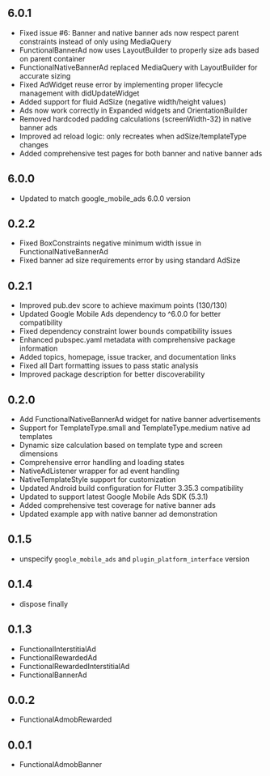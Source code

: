 ## 6.0.1
- Fixed issue #6: Banner and native banner ads now respect parent constraints instead of only using MediaQuery
- FunctionalBannerAd now uses LayoutBuilder to properly size ads based on parent container
- FunctionalNativeBannerAd replaced MediaQuery with LayoutBuilder for accurate sizing
- Fixed AdWidget reuse error by implementing proper lifecycle management with didUpdateWidget
- Added support for fluid AdSize (negative width/height values)
- Ads now work correctly in Expanded widgets and OrientationBuilder
- Removed hardcoded padding calculations (screenWidth-32) in native banner ads
- Improved ad reload logic: only recreates when adSize/templateType changes
- Added comprehensive test pages for both banner and native banner ads

## 6.0.0
- Updated to match google_mobile_ads 6.0.0 version

## 0.2.2
- Fixed BoxConstraints negative minimum width issue in FunctionalNativeBannerAd
- Fixed banner ad size requirements error by using standard AdSize

## 0.2.1
- Improved pub.dev score to achieve maximum points (130/130)
- Updated Google Mobile Ads dependency to ^6.0.0 for better compatibility
- Fixed dependency constraint lower bounds compatibility issues
- Enhanced pubspec.yaml metadata with comprehensive package information
- Added topics, homepage, issue tracker, and documentation links
- Fixed all Dart formatting issues to pass static analysis
- Improved package description for better discoverability

## 0.2.0
- Add FunctionalNativeBannerAd widget for native banner advertisements
- Support for TemplateType.small and TemplateType.medium native ad templates
- Dynamic size calculation based on template type and screen dimensions
- Comprehensive error handling and loading states
- NativeAdListener wrapper for ad event handling
- NativeTemplateStyle support for customization
- Updated Android build configuration for Flutter 3.35.3 compatibility
- Updated to support latest Google Mobile Ads SDK (5.3.1)
- Added comprehensive test coverage for native banner ads
- Updated example app with native banner ad demonstration

## 0.1.5
- unspecify `google_mobile_ads` and `plugin_platform_interface` version

## 0.1.4
* dispose finally

## 0.1.3
* FunctionalInterstitialAd
* FunctionalRewardedAd
* FunctionalRewardedInterstitialAd
* FunctionalBannerAd

## 0.0.2
* FunctionalAdmobRewarded

## 0.0.1
* FunctionalAdmobBanner
